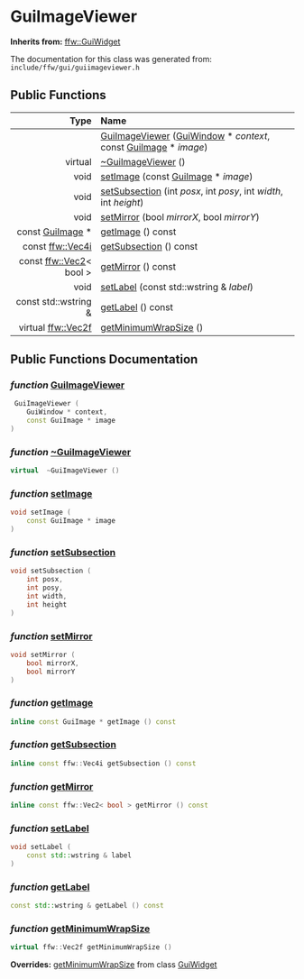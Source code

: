 GuiImageViewer
===================================


**Inherits from:** [ffw::GuiWidget](ffw_GuiWidget.html)

The documentation for this class was generated from: `include/ffw/gui/guiimageviewer.h`



## Public Functions

| Type | Name |
| -------: | :------- |
|   | [GuiImageViewer](#6855d9d2) ([GuiWindow](ffw_GuiWindow.html) * _context_, const [GuiImage](ffw_GuiImage.html) * _image_)  |
|  virtual  | [~GuiImageViewer](#7677f6f8) ()  |
|  void | [setImage](#1b34fe44) (const [GuiImage](ffw_GuiImage.html) * _image_)  |
|  void | [setSubsection](#9a424d79) (int _posx_, int _posy_, int _width_, int _height_)  |
|  void | [setMirror](#cfce6e50) (bool _mirrorX_, bool _mirrorY_)  |
|  const [GuiImage](ffw_GuiImage.html) * | [getImage](#a58bb1c0) () const  |
|  const [ffw::Vec4i](ffw.html#fd5627df) | [getSubsection](#5c7dd086) () const  |
|  const [ffw::Vec2](ffw_Vec2.html)< bool > | [getMirror](#6d972d68) () const  |
|  void | [setLabel](#77fe8a18) (const std::wstring & _label_)  |
|  const std::wstring & | [getLabel](#d405c588) () const  |
|  virtual [ffw::Vec2f](ffw.html#fcfaa6c5) | [getMinimumWrapSize](#27d6334f) ()  |


## Public Functions Documentation

### _function_ <a id="6855d9d2" href="#6855d9d2">GuiImageViewer</a>

```cpp
 GuiImageViewer (
    GuiWindow * context,
    const GuiImage * image
) 
```



### _function_ <a id="7677f6f8" href="#7677f6f8">~GuiImageViewer</a>

```cpp
virtual  ~GuiImageViewer () 
```



### _function_ <a id="1b34fe44" href="#1b34fe44">setImage</a>

```cpp
void setImage (
    const GuiImage * image
) 
```



### _function_ <a id="9a424d79" href="#9a424d79">setSubsection</a>

```cpp
void setSubsection (
    int posx,
    int posy,
    int width,
    int height
) 
```



### _function_ <a id="cfce6e50" href="#cfce6e50">setMirror</a>

```cpp
void setMirror (
    bool mirrorX,
    bool mirrorY
) 
```



### _function_ <a id="a58bb1c0" href="#a58bb1c0">getImage</a>

```cpp
inline const GuiImage * getImage () const 
```



### _function_ <a id="5c7dd086" href="#5c7dd086">getSubsection</a>

```cpp
inline const ffw::Vec4i getSubsection () const 
```



### _function_ <a id="6d972d68" href="#6d972d68">getMirror</a>

```cpp
inline const ffw::Vec2< bool > getMirror () const 
```



### _function_ <a id="77fe8a18" href="#77fe8a18">setLabel</a>

```cpp
void setLabel (
    const std::wstring & label
) 
```



### _function_ <a id="d405c588" href="#d405c588">getLabel</a>

```cpp
const std::wstring & getLabel () const 
```



### _function_ <a id="27d6334f" href="#27d6334f">getMinimumWrapSize</a>

```cpp
virtual ffw::Vec2f getMinimumWrapSize () 
```



**Overrides:** [getMinimumWrapSize](/doxygen/ffw_GuiWidget.md#c12efa3f) from class [GuiWidget](/doxygen/ffw_GuiWidget.md)



